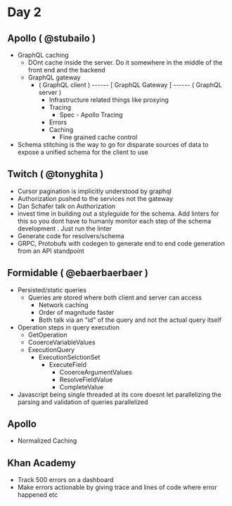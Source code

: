 # Day 2

## Apollo ( @stubailo )
- GraphQL caching
  - DOnt cache inside the server. Do it somewhere in the middle of the front end and the backend
  - GraphQL gateway
    - ( GraphQL client ) ------ [ GraphQL Gateway ] ------ ( GraphQL server )
      - Infrastructure related things like proxying
      - Tracing
        - Spec - Apollo Tracing
      - Errors
      - Caching
        - Fine grained cache control
- Schema stitching is the way to go for disparate sources of data to expose a unified schema for the client to use

## Twitch ( @tonyghita )

- Cursor pagination is implicitly understood by graphql
- Authorization pushed to the services not the gateway
- Dan Schafer talk on Authorization
- invest time in building out a styleguide for the schema. Add linters for this so you dont have to humanly monitor each step of the schema development . Just run the linter
- Generate code for resolvers/schema
- GRPC, Protobufs with codegen to generate end to end code generation from an API standpoint

## Formidable ( @ebaerbaerbaer )

- Persisted/static queries
  - Queries are stored where both client and server can access
    - Network caching
    - Order of magnitude faster
    - Both talk via an "id" of the query and not the actual query itself
- Operation steps in query execution     
  - GetOperation    
  - CooerceVariableValues
  - ExecutionQuery
    - ExecutionSelctionSet
      - ExecuteField
        - CooerceArgumentValues
        - ResolveFieldValue
        - CompleteValue
- Javascript being single threaded at its core doesnt let parallelizing the parsing and validation of queries parallelized

## Apollo

- Normalized Caching

## Khan Academy

- Track 500 errors on a dashboard
- Make errors actionable by giving trace and lines of code where error happened etc 
